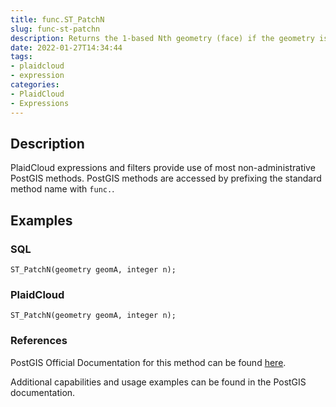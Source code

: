 ```yaml
---
title: func.ST_PatchN
slug: func-st-patchn
description: Returns the 1-based Nth geometry (face) if the geometry is a POLYHEDRALSURFACE or POLYHEDRALSURFACEM
date: 2022-01-27T14:34:44
tags:
- plaidcloud
- expression
categories:
- PlaidCloud
- Expressions
---
```



## Description


PlaidCloud expressions and filters provide use of most non-administrative PostGIS methods. PostGIS methods are accessed by prefixing the standard method name with `func.`.



## Examples


### SQL



```
ST_PatchN(geometry geomA, integer n);
```


### PlaidCloud



```
ST_PatchN(geometry geomA, integer n);
```


### References


PostGIS Official Documentation for this method can be found [here](https://postgis.net/docs/manual-3.1/ST_PatchN.html).



Additional capabilities and usage examples can be found in the PostGIS documentation.

